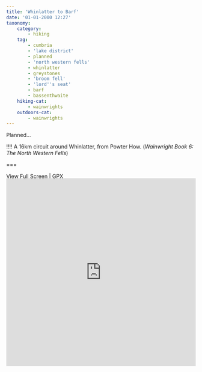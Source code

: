 ```yaml
---
title: 'Whinlatter to Barf'
date: '01-01-2000 12:27'
taxonomy:
    category:
        - hiking
    tag:
        - cumbria
        - 'lake district'
        - planned
        - 'north western fells'
        - whinlatter
        - greystones
        - 'broom fell'
        - 'lord''s seat'
        - barf
        - bassenthwaite
    hiking-cat:
        - wainwrights
    outdoors-cat:
        - wainwrights
---
```


Planned...

!!!! A 16km circuit around Whinlatter, from Powter How. (*Wainwright Book 6: The North Western Fells*)

===

[View Full Screen](https://map.mootparadox.com/full/whinlatter-plan) | [GPX](https://map.mootparadox.com/gpx/whinlatter-plan)  
<p><iframe src="https://map.mootparadox.com/embed/whinlatter-plan" height="500" width="100%" style="border:none; margin-top:-1.2em;"></iframe></p>